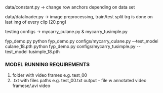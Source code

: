 data/constant.py -> change row anchors depending on data set

data/dataloader.py -> image preprocessing, train/test split
trg is done on last img of every clip (20.png)

testing configs -> mycarry_culane.py & mycarry_tusimple.py

fyp_demo.py
python fyp_demo.py configs/mycarry_culane.py --test_model culane_18.pth
python fyp_demo.py configs/mycarry_tusimple.py --test_model tusimple_18.pth

### MODEL RUNNING REQUIREMENTS
1) folder with video frames e.g. test_00
2) .txt with files paths e.g. test_00.txt
output - file w annotated video framese/.avi video
